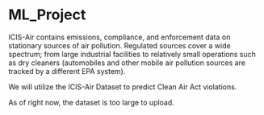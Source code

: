 # ML_Project
ICIS-Air contains emissions, compliance, and enforcement data on stationary sources of air pollution. Regulated sources cover a wide spectrum; from large industrial facilities to relatively small operations such as dry cleaners (automobiles and other mobile air pollution sources are tracked by a different EPA system).

We will utilize the ICIS-Air Dataset to predict Clean Air Act violations.

As of right now, the dataset is too large to upload.
